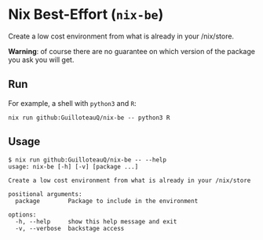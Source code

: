# Nix Best-Effort (`nix-be`)

Create a low cost environment from what is already in your /nix/store.

**Warning**: of course there are no guarantee on which version of the package you ask you will get.

## Run

For example, a shell with `python3` and `R`:

```
nix run github:GuilloteauQ/nix-be -- python3 R
```

## Usage

```
$ nix run github:GuilloteauQ/nix-be -- --help
usage: nix-be [-h] [-v] [package ...]

Create a low cost environment from what is already in your /nix/store

positional arguments:
  package        Package to include in the environment

options:
  -h, --help     show this help message and exit
  -v, --verbose  backstage access
```


